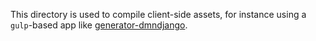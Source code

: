 This directory is used to compile client-side assets, for instance using a `gulp`-based app like [generator-dmndjango](https://github.com/DallasMorningNews/generator-dmndjango).